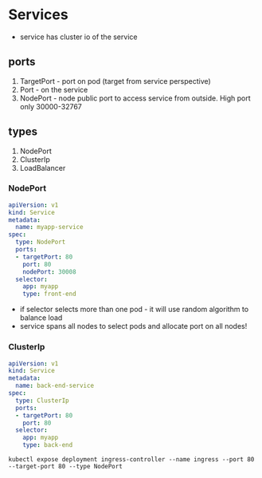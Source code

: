 # Services
- service has cluster io of the service

## ports
1. TargetPort - port on pod (target from service perspective)
2. Port - on the service
3. NodePort - node public port to access service from outside. High port only 30000-32767

## types
1. NodePort
2. ClusterIp
3. LoadBalancer

### NodePort 
```yml
apiVersion: v1
kind: Service
metadata:
  name: myapp-service
spec:
  type: NodePort
  ports:
  - targetPort: 80
    port: 80
    nodePort: 30008
  selector:
    app: myapp
    type: front-end
```
- if selector selects more than one pod - it will use random algorithm to balance load
- service spans all nodes to select pods and allocate port on all nodes!
### ClusterIp 
```yml
apiVersion: v1
kind: Service
metadata:
  name: back-end-service
spec:
  type: ClusterIp
  ports:
  - targetPort: 80
    port: 80
  selector:
    app: myapp
    type: back-end
```

`kubectl expose deployment ingress-controller --name ingress --port 80 --target-port 80 --type NodePort`